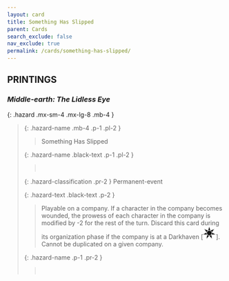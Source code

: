 ```yaml
---
layout: card
title: Something Has Slipped
parent: Cards
search_exclude: false
nav_exclude: true
permalink: /cards/something-has-slipped/
---
```


## PRINTINGS


### _Middle-earth: The Lidless Eye_

{: .hazard .mx-sm-4 .mx-lg-8 .mb-4 }
> {: .hazard-name .mb-4 .p-1 .pl-2 }
> > <div class="hazard-mp"></div>
> > <div class="card-name">Something Has Slipped</div>
>
> {: .hazard-name .black-text .p-1 .pl-2 }
> > &nbsp;
>
> {: .hazard-classification .pr-2 }
> Permanent-event
>
> {: .hazard-text .black-text .p-2 }
> > Playable on a company. If a character in the company becomes wounded, the prowess of each character in the company is modified by -2 for the rest of the turn. Discard this card during its organization phase if the company is at a Darkhaven \[![](/assets/images/dark-haven.svg)]. Cannot be duplicated on a given company. 
>
> {: .hazard-name .p-1 .pr-2 }
> > <div class="card-shield"></div>
> > <div class="card-corruption">&nbsp;</div>
